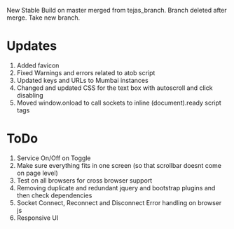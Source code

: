 New Stable Build on master merged from tejas_branch. Branch deleted after merge. Take new branch. 

# Updates

1. Added favicon
2. Fixed Warnings and errors related to atob script
3. Updated keys and URLs to Mumbai instances
4. Changed and updated CSS for the text box with autoscroll and click disabling
5. Moved window.onload to call sockets to inline (document).ready script tags


# ToDo

1. Service On/Off on Toggle
2. Make sure everything fits in one screen (so that scrollbar doesnt come on page level)
3. Test on all browsers for cross browser support
4. Removing duplicate and redundant jquery and bootstrap plugins and then check dependencies
5. Socket Connect, Reconnect and Disconnect Error handling on browser js
6. Responsive UI
